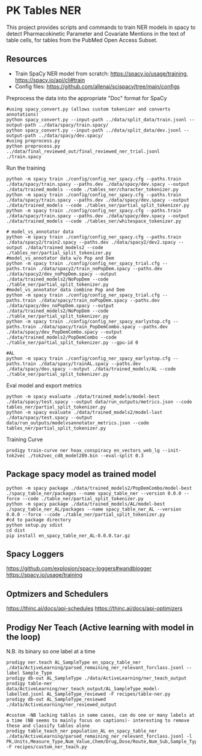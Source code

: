 # PK Tables NER

This project provides scripts and commands to train NER models in spacy to detect Pharmacokinetic Parameter and Covariate Mentions in the text of table cells, for tables from the PubMed Open Access Subset. 

## Resources
* Train SpaCy NER model from scratch: https://spacy.io/usage/training, https://spacy.io/api/cli#train
* Config files: https://github.com/allenai/scispacy/tree/main/configs

Preprocess the data into the appropriate "Doc" format for SpaCy
```angular2html
#using spacy_convert.py (allows custom tokenizer and converts annotations) 
python spacy_convert.py --input-path ../data/split_data/train.jsonl --output-path ../data/spacy/train.spacy/
python spacy_convert.py --input-path ../data/split_data/dev.jsonl --output-path ../data/spacy/dev.spacy/
#using preprocess.py 
python preprocess.py ../data/final_reviewed_out/final_reviewed_ner_trial.jsonl ./train.spacy
```

Run the training
```angular2html
python -m spacy train ./config/config_ner_spacy.cfg --paths.train ./data/spacy/train.spacy --paths.dev ./data/spacy/dev.spacy --output ./data/trained_models --code ./tables_ner/character_tokenizer.py
python -m spacy train ./config/config_ner_spacy.cfg --paths.train ./data/spacy/train.spacy --paths.dev ./data/spacy/dev.spacy --output ./data/trained_models --code ./tables_ner/partial_split_tokenizer.py
python -m spacy train ./config/config_ner_spacy.cfg --paths.train ./data/spacy/train.spacy --paths.dev ./data/spacy/dev.spacy --output ./data/trained_models --code ./tables_ner/whitespace_tokenizer.py

# model_vs_annotator data 
python -m spacy train ./config/config_ner_spacy.cfg --paths.train ./data/spacy2/train2.spacy --paths.dev ./data/spacy2/dev2.spacy --output ./data/trained_models2 --code ./tables_ner/partial_split_tokenizer.py
#model_vs_annotator data w/o Pop and Dem
python -m spacy train ./config/config_ner_spacy_trial.cfg --paths.train ./data/spacy2/train_noPopDem.spacy --paths.dev ./data/spacy2/dev_noPopDem.spacy --output ./data/trained_models2/NoPopDem --code ./table_ner/partial_split_tokenizer.py
#model_vs_annotator data combine Pop and Dem
python -m spacy train ./config/config_ner_spacy_trial.cfg --paths.train ./data/spacy/train_noPopDem.spacy --paths.dev ./data/spacy/dev_noPopDem.spacy --output ./data/trained_models2/NoPopDem --code ./table_ner/partial_split_tokenizer.py
python -m spacy train ./config/config_ner_spacy_earlystop.cfg --paths.train ./data/spacy/train_PopDemCombo.spacy --paths.dev ./data/spacy/dev_PopDemCombo.spacy --output ./data/trained_models2/PopDemCombo --code ./table_ner/partial_split_tokenizer.py --gpu-id 0

#AL
python -m spacy train ./config/config_ner_spacy_earlystop.cfg --paths.train ./data/spacy/trainAL.spacy --paths.dev ./data/spacy/dev.spacy --output ./data/trained_models/AL --code ./table_ner/partial_split_tokenizer.py
```

Eval model and export metrics
```
python -m spacy evaluate ./data/trained_models/model-best ./data/spacy/test.spacy --output data/run_outputs/metrics.json --code tables_ner/partial_split_tokenizer.py
python -m spacy evaluate ./data/trained_models2/model-last ./data/spacy/test.spacy --output data/run_outputs/modelvsannotator_metrics.json --code tables_ner/partial_split_tokenizer.py
```

Training Curve
```angular2html
prodigy train-curve ner hoax_conspiracy en_vectors_web_lg --init-tok2vec ./tok2vec_cd8_model289.bin --eval-split 0.3
```

## Package spacy model as trained model 
```angular2html
python -m spacy package ./data/trained_models2/PopDemCombo/model-best ./spacy_table_ner/packages --name spacy_table_ner --version 0.0.0 --force --code ./table_ner/partial_split_tokenizer.py
python -m spacy package ./data/trained_models/AL/model-best ./spacy_table_ner_AL/packages --name spacy_table_ner_AL --version 0.0.0 --force --code ./table_ner/partial_split_tokenizer.py
#cd to package directory 
python setup.py sdist
cd dist 
pip install en_spacy_table_ner_AL-0.0.0.tar.gz
```
## Spacy Loggers 
https://github.com/explosion/spacy-loggers#wandblogger 
https://spacy.io/usage/training

## Optmizers and Schedulers 
https://thinc.ai/docs/api-schedules
https://thinc.ai/docs/api-optimizers

## Prodigy Ner Teach (Active learning with model in the loop)
N.B. its binary so one label at a time
```angular2html
prodigy ner.teach AL_SampleType en_spacy_table_ner ./data/ActiveLearning/parsed_remaining_ner_relevant_forclass.jsonl --label Sample_Type
prodigy db-out AL_SampleType ./data/ActiveLearning/ner_teach_output
prodigy table-ner data/ActiveLearning/ner_teach_output/AL_SampleType_model-labelled.jsonl AL_SampleType_reviewed -F recipes/table-ner.py
prodigy db-out AL_SampleType_reviewed ./data/ActiveLearning/ner_reviewed_output

#custom -NB lacking tables in some cases, can do one or many labels at a time (NB seems to mainly focus on captions)- interesting to remove these and classify tables alone
prodigy table_teach_ner population_AL en_spacy_table_ner ./data/ActiveLearning/parsed_remaining_ner_relevant_forclass.jsonl -l PK,Units,Measure_Type,Num_Value,Chem/Drug,Dose/Route,Num_Sub,Sample_Type -F recipes/custom_ner_teach.py
```

